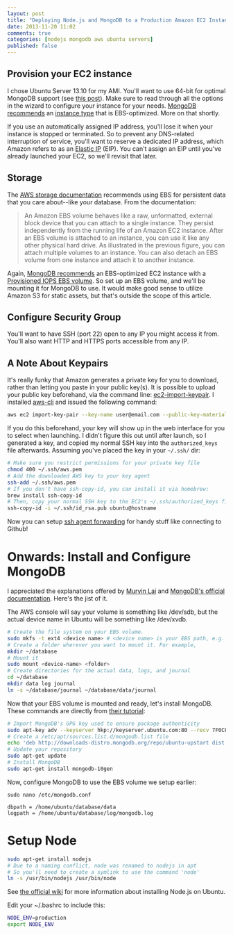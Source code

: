 ```yaml
---
layout: post
title: "Deploying Node.js and MongoDB to a Production Amazon EC2 Instance on Ubuntu"
date: 2013-11-20 11:02
comments: true
categories: [nodejs mongodb aws ubuntu servers]
published: false
---
```


## Provision your EC2 instance
I chose Ubuntu Server 13.10 for my AMI. You'll want to use 64-bit for optimal MongoDB support (see [this post](http://blog.mongodb.org/post/137788967/32-bit-limitations)). Make sure to read through all the options in the wizard to configure your instance for your needs. [MongoDB recommends](http://docs.mongodb.org/ecosystem/platforms/amazon-ec2/) an [instance type](https://aws.amazon.com/ec2/instance-types/) that is EBS-optimized. More on that shortly.

If you use an automatically assigned IP address, you'll lose it when your instance is stopped or terminated. So to prevent any DNS-related interruption of service, you'll want to reserve a dedicated IP address, which Amazon refers to as an [Elastic IP](http://docs.aws.amazon.com/AWSEC2/latest/UserGuide/elastic-ip-addresses-eip.html) (EIP). You can't assign an EIP until you've already launched your EC2, so we'll revisit that later.

## Storage
The [AWS storage documentation](http://docs.aws.amazon.com/AWSEC2/latest/UserGuide/Storage.html) recommends using EBS for persistent data that you care about--like your database. From the documentation:

> An Amazon EBS volume behaves like a raw, unformatted, external block device that you can attach to a single instance. They persist independently from the running life of an Amazon EC2 instance. After an EBS volume is attached to an instance, you can use it like any other physical hard drive. As illustrated in the previous figure, you can attach multiple volumes to an instance. You can also detach an EBS volume from one instance and attach it to another instance.

Again, [MongoDB recommends](http://docs.mongodb.org/ecosystem/platforms/amazon-ec2/) an EBS-optimized EC2 instance with a [Provisioned IOPS EBS volume](http://docs.aws.amazon.com/AWSEC2/latest/UserGuide/EBSVolumeTypes.html#EBSVolumeTypes_piops). So set up an EBS volume, and we'll be mounting it for MongoDB to use. It would make good sense to utilize Amazon S3 for static assets, but that's outside the scope of this article.

## Configure Security Group
You'll want to have SSH (port 22) open to any IP you might access it from. You'll also want HTTP and HTTPS ports accessible from any IP.

## A Note About Keypairs
It's really funky that Amazon generates a private key for you to download, rather than letting you paste in your public key(s). It is possible to upload your public key beforehand, via the command line: [ec2-import-keypair](http://docs.aws.amazon.com/AWSEC2/latest/CommandLineReference/ApiReference-cmd-ImportKeyPair.html). I installed [aws-cli](https://github.com/aws/aws-cli) and issued the following command:

```bash
aws ec2 import-key-pair --key-name user@email.com --public-key-material file://~/.ssh/id_rsa.pub
```

If you do this beforehand, your key will show up in the web interface for you to select when launching. I didn't figure this out until after launch, so I generated a key, and copied my normal SSH key into the `authorized_keys` file afterwards. Assuming you've placed the key in your `~/.ssh/` dir:

```bash
# Make sure you restrict permissions for your private key file
chmod 400 ~/.ssh/aws.pem
# Add the downloaded AWS key to your key agent
ssh-add ~/.ssh/aws.pem
# If you don't have ssh-copy-id, you can install it via homebrew:
brew install ssh-copy-id
# Then, copy your normal SSH key to the EC2's ~/.ssh/authorized_keys file
ssh-copy-id -i ~/.ssh/id_rsa.pub ubuntu@hostname
```

Now you can setup [ssh agent forwarding](https://help.github.com/articles/using-ssh-agent-forwarding) for handy stuff like connecting to Github!

# Onwards: Install and Configure MongoDB
I appreciated the explanations offered by [Murvin Lai](http://www.murvinlai.com/nodejs--mongodb-on-aws.html) and [MongoDB's official documentation](http://docs.mongodb.org/ecosystem/platforms/amazon-ec2/#deploy-mongodb-ec2). Here's the jist of it.

The AWS console will say your volume is something like /dev/sdb, but the actual device name in Ubuntu will be something like /dev/xvdb.

```bash
# Create the file system on your EBS volume.
sudo mkfs -t ext4 <device name> # <device name> is your EBS path, e.g. /dev/xvdb
# Create a folder wherever you want to mount it. For example,
mkdir ~/database
# Mount it
sudo mount <device-name> <folder>
# Create directories for the actual data, logs, and journal
cd ~/database
mkdir data log journal
ln -s ~/database/journal ~/database/data/journal
```

Now that your EBS volume is mounted and ready, let's install MongoDB. These commands are directly from [their tutorial](http://docs.mongodb.org/manual/tutorial/install-mongodb-on-ubuntu/):

```bash
# Import MongoDB's GPG key used to ensure package authenticity
sudo apt-key adv --keyserver hkp://keyserver.ubuntu.com:80 --recv 7F0CEB10
# Create a /etc/apt/sources.list.d/mongodb.list file
echo 'deb http://downloads-distro.mongodb.org/repo/ubuntu-upstart dist 10gen' | sudo tee /etc/apt/sources.list.d/mongodb.list
# Update your repository
sudo apt-get update
# Install MongoDB
sudo apt-get install mongodb-10gen
```

Now, configure MongoDB to use the EBS volume we setup earlier:

```
sudo nano /etc/mongodb.conf
```
```
dbpath = /home/ubuntu/database/data
logpath = /home/ubuntu/database/log/mongodb.log
```

# Setup Node
```bash
sudo apt-get install nodejs
# Due to a naming conflict, node was renamed to nodejs in apt
# So you'll need to create a symlink to use the command 'node'
ln -s /usr/bin/nodejs /usr/bin/node
```
See [the official wiki](https://github.com/joyent/node/wiki/Installing-Node.js-via-package-manager#ubuntu-mint-elementary-os) for more information about installing Node.js on Ubuntu.

Edit your ~/.bashrc to include this:

```bash
NODE_ENV=production
export NODE_ENV
```



